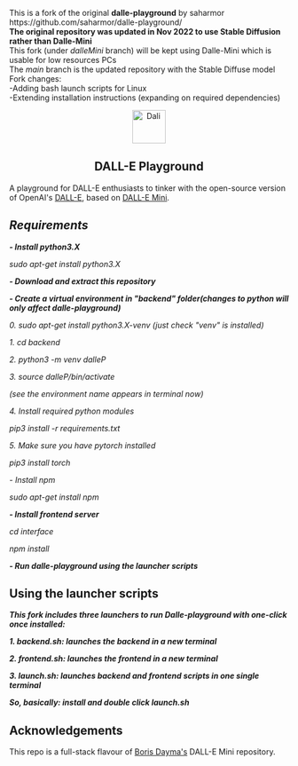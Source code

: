 <p>This is a fork of the original <b>dalle-playground</b> by saharmor<br>
https://github.com/saharmor/dalle-playground/
<br><b>The original repository was updated in Nov 2022 to use Stable Diffusion rather than Dalle-Mini</b>
<br>This fork (under <i>dalleMini</i> branch) will be kept using Dalle-Mini which is usable for low resources PCs
<br>The <i>main</i> branch is the updated repository with the Stable Diffuse model
  <br>Fork changes:
  <br>-Adding bash launch scripts for Linux
  <br>-Extending installation instructions (expanding on required dependencies)
  </p>
<p align="center">
<img src="https://emojipedia-us.s3.dualstack.us-west-1.amazonaws.com/thumbs/240/apple/285/woman-artist_1f469-200d-1f3a8.png" width="60" alt="Dali">
  <h2 align="center">DALL-E Playground</h2>
</p>

A playground for DALL-E enthusiasts to tinker with the open-source version of
OpenAI's [DALL-E](https://openai.com/blog/dall-e/), based on [DALL-E Mini](https://github.com/borisdayma/dalle-mini).

## _Requirements_
**_- Install python3.X_**

_sudo apt-get install python3.X_

**_- Download and extract this repository_**

**_- Create a virtual environment in "backend" folder(changes to python will only affect dalle-playground)_**

_0. sudo apt-get install python3.X-venv (just check "venv" is installed)_
  
  _1. cd backend_

  _2. python3 -m venv dalleP_

  _3. source dalleP/bin/activate_

_(see the environment name appears in terminal now)_

_4. Install required python modules_

_pip3 install -r requirements.txt_

_5. Make sure you have pytorch installed_

_pip3 install torch_

_- Install npm_

_sudo apt-get install npm_

**_- Install frontend server_**

_cd interface_

_npm install_

**_- Run dalle-playground using the launcher scripts_**

## Using the launcher scripts
**_This fork includes three launchers to run Dalle-playground with one-click once installed:_**

**_1. backend.sh: launches the backend in a new terminal_**

**_2. frontend.sh: launches the frontend in a new terminal_**

**_3. launch.sh: launches backend and frontend scripts in one single terminal_**


**_So, basically: install and double click launch.sh_**

## Acknowledgements

This repo is a full-stack flavour of [Boris Dayma's](https://github.com/borisdayma) DALL-E Mini
repository. 
